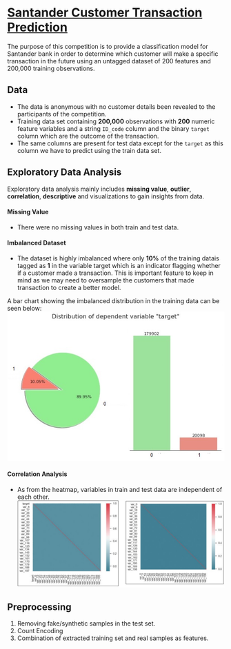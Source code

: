 # [Santander Customer Transaction Prediction](https://www.kaggle.com/c/santander-customer-transaction-prediction)

The purpose of this competition is to provide a classification model for Santander bank in order to determine which customer will make a specific transaction in the future using an untagged dataset of 200 features and 200,000 training observations.


## **Data**
- The data is anonymous with no customer details been revealed to the participants of the competition.
- Training data set containing **200,000** observations with **200** numeric feature variables and a string `ID_code` column and the binary `target` column which are the outcome of the transaction.   
- The same columns are present for test data except for the `target` as this column we have to predict using the train data set.

## **Exploratory Data Analysis**
Exploratory data analysis mainly includes **missing value**, **outlier**, **correlation**, **descriptive** and visualizations to gain insights from data.

#### Missing Value
- There were no missing values in both train and test data.

#### Imbalanced Dataset
- The dataset is highly imbalanced where only **10%** of the training datais tagged as **1** in the variable target which is an indicator flagging whether if a customer made a transaction. This is important feature to keep in mind as we may need to oversample the customers that made transaction to create a better model.

A bar chart showing the imbalanced distribution in the training data can be seen below:
![Target Distribution](https://github.com/shejz/Santander-Customer-Transaction-Prediction/blob/master/graphs/target_distribution.jpg)

#### Correlation Analysis
- As from the heatmap, variables in train and test data are independent of each other.
![Correlations](https://github.com/shejz/Santander-Customer-Transaction-Prediction/blob/master/graphs/correlations.jpg)
 
## **Preprocessing**
1. Removing fake/synthetic samples in the test set.
2. Count Encoding
3. Combination of extracted training set and real samples as features.

